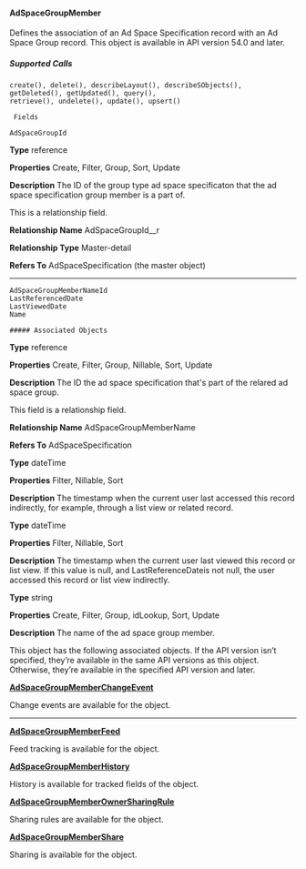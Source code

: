#### AdSpaceGroupMember

Defines the association of an Ad Space Specification record with an Ad Space Group record. This object is available in API version 54.0
and later.

##### Supported Calls
```
create(), delete(), describeLayout(), describeSObjects(), getDeleted(), getUpdated(), query(),
retrieve(), undelete(), update(), upsert()

 Fields

```
```
AdSpaceGroupId

```

**Type**
reference

**Properties**
Create, Filter, Group, Sort, Update

**Description**
The ID of the group type ad space specificaton that the ad space specification group member
is a part of.

This is a relationship field.

**Relationship Name**
AdSpaceGroupId__r

**Relationship Type**
Master-detail

**Refers To**
AdSpaceSpecification (the master object)


-----

```
AdSpaceGroupMemberNameId
LastReferencedDate
LastViewedDate
Name

##### Associated Objects

```

**Type**
reference

**Properties**
Create, Filter, Group, Nillable, Sort, Update

**Description**
The ID the ad space specification that's part of the relared ad space group.

This field is a relationship field.

**Relationship Name**
AdSpaceGroupMemberName

**Refers To**
AdSpaceSpecification

**Type**
dateTime

**Properties**
Filter, Nillable, Sort

**Description**
The timestamp when the current user last accessed this record indirectly, for example, through
a list view or related record.

**Type**
dateTime

**Properties**
Filter, Nillable, Sort

**Description**
The timestamp when the current user last viewed this record or list view. If this value is null,
and LastReferenceDateis not null, the user accessed this record or list view indirectly.

**Type**
string

**Properties**
Create, Filter, Group, idLookup, Sort, Update

**Description**
The name of the ad space group member.


This object has the following associated objects. If the API version isn’t specified, they’re available in the same API versions as this object.
Otherwise, they’re available in the specified API version and later.

**[AdSpaceGroupMemberChangeEvent](https://developer.salesforce.com/docs/atlas.en-us.254.0.object_reference.meta/object_reference/sforce_api_associated_objects_change_event.htm)**

Change events are available for the object.


-----

**[AdSpaceGroupMemberFeed](https://developer.salesforce.com/docs/atlas.en-us.254.0.object_reference.meta/object_reference/sforce_api_associated_objects_feed.htm)**

Feed tracking is available for the object.

**[AdSpaceGroupMemberHistory](https://developer.salesforce.com/docs/atlas.en-us.254.0.industries_reference.meta/industries_reference/sforce_api_associated_objects_history.htm)**

History is available for tracked fields of the object.

**[AdSpaceGroupMemberOwnerSharingRule](https://developer.salesforce.com/docs/atlas.en-us.254.0.industries_reference.meta/industries_reference/sforce_api_associated_objects_ownersharingrule.htm)**

Sharing rules are available for the object.

**[AdSpaceGroupMemberShare](https://developer.salesforce.com/docs/atlas.en-us.254.0.industries_reference.meta/industries_reference/sforce_api_associated_objects_share.htm)**

Sharing is available for the object.
